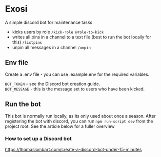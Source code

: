 # Exosi 
A simple discord bot for maintenance tasks
* kicks users by role `/kick-role @role-to-kick`
* writes all pins in a channel to a text file (best to run the bot locally for this) `/listpins`
* unpin all messages in a channel `/unpin`

## Env file
Create a .env file - you can use .example.env for the required variables. 

`BOT_TOKEN` – see the Discord bot creation guide.  
`BOT_MESSAGE` - this is the message set to users who have been kicked. 

## Run the bot 
This bot is normally run locally, as its only used about once a season. After registering the bot with discord, you can run `npm run-script dev` from the project root. See the article below for a fuller overview

### How to set up a Discord bot
https://thomaslombart.com/create-a-discord-bot-under-15-minutes
